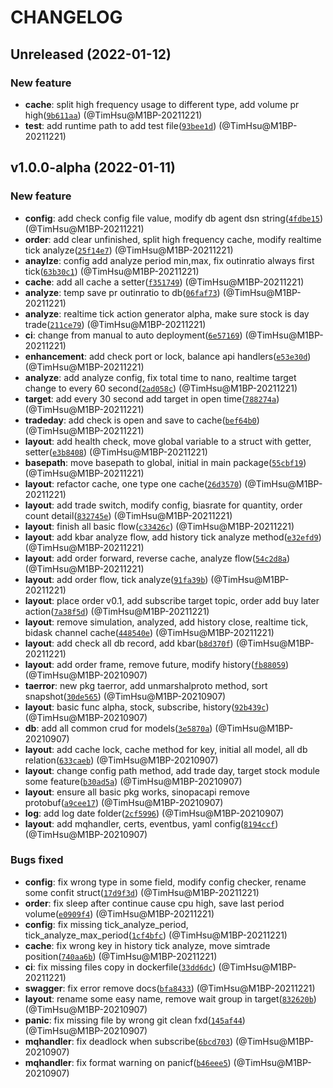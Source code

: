 # CHANGELOG

## Unreleased (2022-01-12)

### New feature

- **cache**: split high frequency usage to different type, add volume pr high([`9b611aa`](https://gitlab.tocraw.com/root/trade_agent/commit/9b611aa0a6474fbd740aa1db50e437d8692db558)) (@TimHsu@M1BP-20211221)
- **test**: add runtime path to add test file([`93bee1d`](https://gitlab.tocraw.com/root/trade_agent/commit/93bee1d674c38b6d4aab346c0f66df8dccd2507e)) (@TimHsu@M1BP-20211221)

## v1.0.0-alpha (2022-01-11)

### New feature

- **config**: add check config file value, modify db agent dsn string([`4fdbe15`](https://gitlab.tocraw.com/root/trade_agent/commit/4fdbe15eea36e1e81ca60104f208c495abd86d49)) (@TimHsu@M1BP-20211221)
- **order**: add clear unfinished, split high frequency cache, modify realtime tick analyze([`25f14e7`](https://gitlab.tocraw.com/root/trade_agent/commit/25f14e71ceb5d408a2bba4d9f63b1768f1293db5)) (@TimHsu@M1BP-20211221)
- **anaylze**: config add analyze period min,max, fix outinratio always first tick([`63b30c1`](https://gitlab.tocraw.com/root/trade_agent/commit/63b30c1dc3a790ddacdfcc83655205501d62a46f)) (@TimHsu@M1BP-20211221)
- **cache**: add all cache a setter([`f351749`](https://gitlab.tocraw.com/root/trade_agent/commit/f351749bbb7244e7a6190b0577648d32b98ee119)) (@TimHsu@M1BP-20211221)
- **analyze**: temp save pr outinratio to db([`06faf73`](https://gitlab.tocraw.com/root/trade_agent/commit/06faf7305476a32deeeacb861bf27b6bacdcac0a)) (@TimHsu@M1BP-20211221)
- **analyze**: realtime tick action generator alpha, make sure stock is day trade([`211ce79`](https://gitlab.tocraw.com/root/trade_agent/commit/211ce79bba3fa98690a865551a8ad7d16d882bea)) (@TimHsu@M1BP-20211221)
- **ci**: change from manual to auto deployment([`6e57169`](https://gitlab.tocraw.com/root/trade_agent/commit/6e57169c2815f00b0842398de3fdb9717ddda615)) (@TimHsu@M1BP-20211221)
- **enhancement**: add check port or lock, balance api handlers([`e53e30d`](https://gitlab.tocraw.com/root/trade_agent/commit/e53e30d1483f3ebc55cba480f380567ed71d9025)) (@TimHsu@M1BP-20211221)
- **analyze**: add analyze config, fix total time to nano, realtime target change to every 60 second([`2ad058c`](https://gitlab.tocraw.com/root/trade_agent/commit/2ad058c2c745bab805f4b61b6ebf1257d9147f1b)) (@TimHsu@M1BP-20211221)
- **target**: add every 30 second add target in open time([`788274a`](https://gitlab.tocraw.com/root/trade_agent/commit/788274a9152d3115a1db77b54dd4171f22ab2fc0)) (@TimHsu@M1BP-20211221)
- **tradeday**: add check is open and save to cache([`bef64b0`](https://gitlab.tocraw.com/root/trade_agent/commit/bef64b00dea3c7190991ea7d419724b8b5ca0918)) (@TimHsu@M1BP-20211221)
- **layout**: add health check, move global variable to a struct with getter, setter([`e3b8408`](https://gitlab.tocraw.com/root/trade_agent/commit/e3b8408b4350e2612c8edd436a291f8c231ed190)) (@TimHsu@M1BP-20211221)
- **basepath**: move basepath to global, initial in main package([`55cbf19`](https://gitlab.tocraw.com/root/trade_agent/commit/55cbf19f19480ba7d21ad9c2138bea77ede9ef54)) (@TimHsu@M1BP-20211221)
- **layout**: refactor cache, one type one cache([`26d3570`](https://gitlab.tocraw.com/root/trade_agent/commit/26d3570537c7013f00981055b255306bc3c47ca5)) (@TimHsu@M1BP-20211221)
- **layout**: add trade switch, modify config, biasrate for quantity, order count detail([`832745e`](https://gitlab.tocraw.com/root/trade_agent/commit/832745e6f7558c7074f686f62c5ee9c6a6381643)) (@TimHsu@M1BP-20211221)
- **layout**: finish all basic flow([`c33426c`](https://gitlab.tocraw.com/root/trade_agent/commit/c33426c36e92a4f6cf03c45c07b687c70f7dd25b)) (@TimHsu@M1BP-20211221)
- **layout**: add kbar analyze flow, add history tick analyze method([`e32efd9`](https://gitlab.tocraw.com/root/trade_agent/commit/e32efd9a5d7e0f540f396ed28ea330863e172401)) (@TimHsu@M1BP-20211221)
- **layout**: add order forward, reverse cache, analyze flow([`54c2d8a`](https://gitlab.tocraw.com/root/trade_agent/commit/54c2d8a7b808182f3767b091ce8459a28bf95f5c)) (@TimHsu@M1BP-20211221)
- **layout**: add order flow, tick analyze([`91fa39b`](https://gitlab.tocraw.com/root/trade_agent/commit/91fa39b7fd427bfb0dfc376605d1bd10f09d97b8)) (@TimHsu@M1BP-20211221)
- **layout**: place order v0.1, add subscribe target topic, order add buy later action([`7a38f5d`](https://gitlab.tocraw.com/root/trade_agent/commit/7a38f5d53defa38d7178b511d5c8af864fb6ecbd)) (@TimHsu@M1BP-20211221)
- **layout**: remove simulation, analyzed, add history close, realtime tick, bidask channel cache([`448540e`](https://gitlab.tocraw.com/root/trade_agent/commit/448540e60539f6960e92945e33a6f533aed940c4)) (@TimHsu@M1BP-20211221)
- **layout**: add check all db record, add kbar([`b8d370f`](https://gitlab.tocraw.com/root/trade_agent/commit/b8d370fb3741a854ba2652c70bc5b6e3c719c9bc)) (@TimHsu@M1BP-20211221)
- **layout**: add order frame, remove future, modify history([`fb88059`](https://gitlab.tocraw.com/root/trade_agent/commit/fb8805929e50b59829810e66c9e0c11dd609a1d2)) (@TimHsu@M1BP-20210907)
- **taerror**: new pkg taerror, add unmarshalproto method, sort snapshot([`30de565`](https://gitlab.tocraw.com/root/trade_agent/commit/30de565fdef34d052eb2ed047c12440fe3361eae)) (@TimHsu@M1BP-20210907)
- **layout**: basic func alpha, stock, subscribe, history([`92b439c`](https://gitlab.tocraw.com/root/trade_agent/commit/92b439c93e4f7ffef8c1154b33ae684a3e75d6d6)) (@TimHsu@M1BP-20210907)
- **db**: add all common crud for models([`3e5870a`](https://gitlab.tocraw.com/root/trade_agent/commit/3e5870a36e22224061df7bff27693336a76cc4ee)) (@TimHsu@M1BP-20210907)
- **layout**: add cache lock, cache method for key, initial all model, all db relation([`633caeb`](https://gitlab.tocraw.com/root/trade_agent/commit/633caeb7c7c55ac6633aad162162c1bdfffe0e6b)) (@TimHsu@M1BP-20210907)
- **layout**: change config path method, add trade day, target stock module some feature([`b30ad5a`](https://gitlab.tocraw.com/root/trade_agent/commit/b30ad5a52581cb66fb2efbcc9c5d48bfcf5145e8)) (@TimHsu@M1BP-20210907)
- **layout**: ensure all basic pkg works, sinopacapi remove protobuf([`a9cee17`](https://gitlab.tocraw.com/root/trade_agent/commit/a9cee178ccf7a13fce7f4d612165735d92f1cd6e)) (@TimHsu@M1BP-20210907)
- **log**: add log date folder([`2cf5996`](https://gitlab.tocraw.com/root/trade_agent/commit/2cf5996fe038388fe065f9db9440fc607c00eb71)) (@TimHsu@M1BP-20210907)
- **layout**: add mqhandler, certs, eventbus, yaml config([`8194ccf`](https://gitlab.tocraw.com/root/trade_agent/commit/8194ccf73accce5c5e148b6a9917c98628e53f59)) (@TimHsu@M1BP-20210907)

### Bugs fixed

- **config**: fix wrong type in some field, modify config checker, rename some confit struct([`17d9f3d`](https://gitlab.tocraw.com/root/trade_agent/commit/17d9f3d828ce9ed7b202e0bac9d733509ed570aa)) (@TimHsu@M1BP-20211221)
- **order**: fix sleep after continue cause cpu high, save last period volume([`e0909f4`](https://gitlab.tocraw.com/root/trade_agent/commit/e0909f414f46dd6b849840e0792c65678bf8769f)) (@TimHsu@M1BP-20211221)
- **config**: fix missing tick_analyze_period, tick_analyze_max_period([`1cf4bfc`](https://gitlab.tocraw.com/root/trade_agent/commit/1cf4bfcab16603c8b2ea7cd2222ede31497d1105)) (@TimHsu@M1BP-20211221)
- **cache**: fix wrong key in history tick analyze, move simtrade position([`740aa6b`](https://gitlab.tocraw.com/root/trade_agent/commit/740aa6b5f521f914c84dcd08bcd341859e6a2732)) (@TimHsu@M1BP-20211221)
- **ci**: fix missing files copy in dockerfile([`33dd6dc`](https://gitlab.tocraw.com/root/trade_agent/commit/33dd6dcf68adcb827d86fc98d853041ba95e7750)) (@TimHsu@M1BP-20211221)
- **swagger**: fix error remove docs([`bfa8433`](https://gitlab.tocraw.com/root/trade_agent/commit/bfa8433faab5243b28e32112db5220e842d572a2)) (@TimHsu@M1BP-20211221)
- **layout**: rename some easy name, remove wait group in target([`832620b`](https://gitlab.tocraw.com/root/trade_agent/commit/832620bdb12fdc7a48bd03d62e7be71bee17d550)) (@TimHsu@M1BP-20210907)
- **panic**: fix missing file by wrong git clean fxd([`145af44`](https://gitlab.tocraw.com/root/trade_agent/commit/145af44f08dd7df82b6e7a5b752f2e19ac6bce4f)) (@TimHsu@M1BP-20210907)
- **mqhandler**: fix deadlock when subscribe([`6bcd703`](https://gitlab.tocraw.com/root/trade_agent/commit/6bcd7035aaa7e04c06370ad5af9d4267cdb17d1a)) (@TimHsu@M1BP-20210907)
- **mqhandler**: fix format warning on panicf([`b46eee5`](https://gitlab.tocraw.com/root/trade_agent/commit/b46eee595bab0c385008728f46ac469b0037d584)) (@TimHsu@M1BP-20210907)
